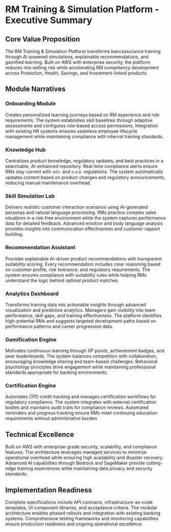 # RM Training & Simulation Platform - Executive Summary

## Core Value Proposition
The RM Training & Simulation Platform transforms bancassurance training through AI-powered simulations, explainable recommendations, and gamified learning. Built on AWS with enterprise security, the platform reduces mis-selling risk while accelerating RM competency development across Protection, Health, Savings, and Investment-linked products.

## Module Narratives

### Onboarding Module
Creates personalized learning journeys based on RM experience and role requirements. The system establishes skill baselines through adaptive assessments and configures role-based access permissions. Integration with existing HR systems ensures seamless employee lifecycle management while maintaining compliance with internal training standards.

### Knowledge Hub
Centralizes product knowledge, regulatory updates, and best practices in a searchable, AI-enhanced repository. Real-time compliance alerts ensure RMs stay current with คปภ. and ก.ล.ต. regulations. The system automatically updates content based on product changes and regulatory announcements, reducing manual maintenance overhead.

### Skill Simulation Lab
Delivers realistic customer interaction scenarios using AI-generated personas and natural language processing. RMs practice complex sales situations in a risk-free environment while the system captures performance data for detailed feedback. Advanced emotion and body language analysis provides insights into communication effectiveness and customer rapport building.

### Recommendation Assistant
Provides explainable AI-driven product recommendations with transparent suitability scoring. Every recommendation includes clear reasoning based on customer profile, risk tolerance, and regulatory requirements. The system ensures compliance with suitability rules while helping RMs understand the logic behind optimal product matches.

### Analytics Dashboard
Transforms training data into actionable insights through advanced visualization and predictive analytics. Managers gain visibility into team performance, skill gaps, and training effectiveness. The platform identifies high-potential RMs and suggests targeted development paths based on performance patterns and career progression data.

### Gamification Engine
Motivates continuous learning through XP points, achievement badges, and peer leaderboards. The system balances competition with collaboration, encouraging knowledge sharing and team-based challenges. Behavioral psychology principles drive engagement while maintaining professional standards appropriate for banking environments.

### Certification Engine
Automates CPD credit tracking and manages certification workflows for regulatory compliance. The system integrates with external certification bodies and maintains audit trails for compliance reviews. Automated reminders and progress tracking ensure RMs meet continuing education requirements without administrative burden.

## Technical Excellence
Built on AWS with enterprise-grade security, scalability, and compliance features. The architecture leverages managed services to minimize operational overhead while ensuring high availability and disaster recovery. Advanced AI capabilities through Bedrock and SageMaker provide cutting-edge training experiences while maintaining data privacy and security standards.

## Implementation Readiness
Complete specifications include API contracts, infrastructure-as-code templates, UI component libraries, and acceptance criteria. The modular architecture enables phased rollouts and integration with existing banking systems. Comprehensive testing frameworks and monitoring capabilities ensure production readiness and ongoing operational excellence.
